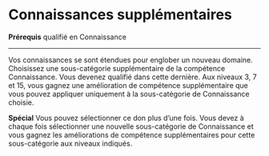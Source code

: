 # Connaissances supplémentaires

<p><strong>Prérequis</strong> qualifié en Connaissance</p>
<hr>
<p>Vos connaissances se sont étendues pour englober un nouveau domaine. Choisissez une sous-catégorie supplémentaire de la compétence Connaissance. Vous devenez qualifié dans cette dernière. Aux niveaux 3, 7 et 15, vous gagnez une amélioration de compétence supplémentaire que vous pouvez appliquer uniquement à la sous-catégorie de Connaissance choisie. </p>
<p><strong>Spécial</strong> Vous pouvez sélectionner ce don plus d’une fois. Vous devez à chaque fois sélectionner une nouvelle sous-catégorie de Connaissance et vous gagnez les améliorations de compétence supplémentaires pour cette sous-catégorie aux niveaux indiqués.</p>